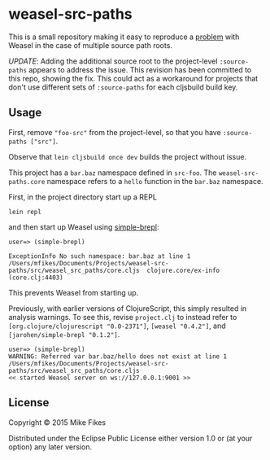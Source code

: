 # weasel-src-paths

This is a small repository making it easy to reproduce a [problem](https://github.com/tomjakubowski/weasel/issues/28) with Weasel in the case of multiple source path roots.

*UPDATE*: Adding the additional source root to the project-level `:source-paths` appears to address the issue. This revision has been committed to this repo, showing the fix. This could act as a workaround for projects that don't use different sets of `:source-paths` for each cljsbuild build key.

## Usage

First, remove `"foo-src"` from the project-level, so that you have `:source-paths ["src"]`.

Observe that `lein cljsbuild once dev` builds the project without issue.

This project has a `bar.baz` namespace defined in `src-foo`. The `weasel-src-paths.core` namespace refers to a `hello` function in the `bar.baz` namespace.

First, in the project directory start up a REPL
```
lein repl
```
and then start up Weasel using [simple-brepl](https://github.com/james-henderson/simple-brepl):
```
user=> (simple-brepl)

ExceptionInfo No such namespace: bar.baz at line 1 /Users/mfikes/Documents/Projects/weasel-src-paths/src/weasel_src_paths/core.cljs  clojure.core/ex-info (core.clj:4403)
```

This prevents Weasel from starting up.

Previously, with earlier versions of ClojureScript, this simply resulted in analysis warnings. To see this, revise `project.clj` to instead refer to `[org.clojure/clojurescript "0.0-2371"]`, `[weasel "0.4.2"]`, and `[jarohen/simple-brepl "0.1.2"]`.

```
user=> (simple-brepl)
WARNING: Referred var bar.baz/hello does not exist at line 1 /Users/mfikes/Documents/Projects/weasel-src-paths/src/weasel_src_paths/core.cljs
<< started Weasel server on ws://127.0.0.1:9001 >>
```

## License

Copyright © 2015 Mike Fikes

Distributed under the Eclipse Public License either version 1.0 or (at
your option) any later version.
